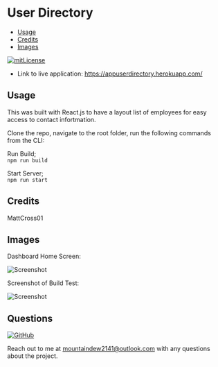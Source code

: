 # User Directory

* [Usage](#usage)
* [Credits](#credits)
* [Images](#images)

[![mitLicense](https://img.shields.io/badge/license-MIT-green?style=plastic)](https://choosealicense.com/licenses/bsd-3-clause/)


- Link to live application: https://appuserdirectory.herokuapp.com/

## Usage 
This was built with React.js to have a layout list of employees for easy access to contact infortmation. 

Clone the repo, navigate to the root folder, run the following commands from the CLI:     

Run Build;   
`npm run build`     

Start Server;     
`npm run start`     

## Credits 

MattCross01 

## Images

Dashboard Home Screen: 

![Screenshot](https://i.ibb.co/gtDJdLq/homepage.png)

Screenshot of Build Test: 

![Screenshot](https://i.ibb.co/3pyQWLr/build.png)

## Questions

  [![GitHub](https://img.shields.io/badge/My%20GitHub-Click%20Me!-blueviolet?style=plastic&logo=GitHub)](https://github.com/MattCross01)

  Reach out to me at mountaindew2141@outlook.com with any questions about the project.